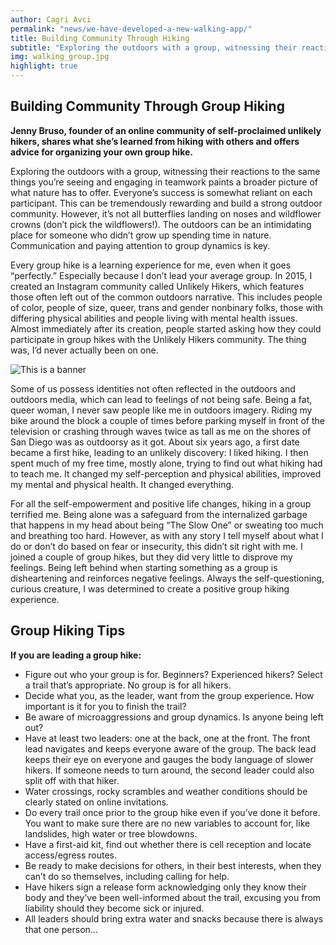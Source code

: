 ```yaml
---
author: Cagri Avci
permalink: "news/we-have-developed-a-new-walking-app/"
title: Building Community Through Hiking
subtitle: "Exploring the outdoors with a group, witnessing their reactions to the same things you’re seeing..."
img: walking_group.jpg
highlight: true
---
```


## Building Community Through Group Hiking

**Jenny Bruso, founder of an online community of self-proclaimed unlikely hikers, shares what she’s learned from hiking with others and offers advice for organizing your own group hike.**

Exploring the outdoors with a group, witnessing their reactions to the same things you’re seeing and engaging in teamwork paints a broader picture of what nature has to offer. Everyone’s success is somewhat reliant on each participant. This can be tremendously rewarding and build a strong outdoor community. However, it’s not all butterflies landing on noses and wildflower crowns (don’t pick the wildflowers!). The outdoors can be an intimidating place for someone who didn’t grow up spending time in nature. Communication and paying attention to group dynamics is key.

Every group hike is a learning experience for me, even when it goes “perfectly.” Especially because I don’t lead your average group. In 2015, I created an Instagram community called Unlikely Hikers, which features those often left out of the common outdoors narrative. This includes people of color, people of size, queer, trans and gender nonbinary folks, those with differing physical abilities and people living with mental health issues. Almost immediately after its creation, people started asking how they could participate in group hikes with the Unlikely Hikers community. The thing was, I’d never actually been on one.

![This is a banner](/assets/img/walking_group.jpg)

Some of us possess identities not often reflected in the outdoors and outdoors media, which can lead to feelings of not being safe. Being a fat, queer woman, I never saw people like me in outdoors imagery. Riding my bike around the block a couple of times before parking myself in front of the television or crashing through waves twice as tall as me on the shores of San Diego was as outdoorsy as it got. About six years ago, a first date became a first hike, leading to an unlikely discovery: I liked hiking. I then spent much of my free time, mostly alone, trying to find out what hiking had to teach me. It changed my self-perception and physical abilities, improved my mental and physical health. It changed everything.

For all the self-empowerment and positive life changes, hiking in a group terrified me. Being alone was a safeguard from the internalized garbage that happens in my head about being “The Slow One” or sweating too much and breathing too hard. However, as with any story I tell myself about what I do or don’t do based on fear or insecurity, this didn’t sit right with me. I joined a couple of group hikes, but they did very little to disprove my feelings. Being left behind when starting something as a group is disheartening and reinforces negative feelings. Always the self-questioning, curious creature, I was determined to create a positive group hiking experience.

## Group Hiking Tips

**If you are leading a group hike:**

- Figure out who your group is for. Beginners? Experienced hikers? Select a trail that’s appropriate. No group is for all hikers.
- Decide what you, as the leader, want from the group experience. How important is it for you to finish the trail?
- Be aware of microaggressions and group dynamics. Is anyone being left out?
- Have at least two leaders: one at the back, one at the front. The front lead navigates and keeps everyone aware of the group. The back lead keeps their eye on everyone and gauges the body language of slower hikers. If someone needs to turn around, the second leader could also split off with that hiker.
- Water crossings, rocky scrambles and weather conditions should be clearly stated on online invitations.
- Do every trail once prior to the group hike even if you’ve done it before. You want to make sure there are no new variables to account for, like landslides, high water or tree blowdowns.
- Have a first-aid kit, find out whether there is cell reception and locate access/egress routes.
- Be ready to make decisions for others, in their best interests, when they can’t do so themselves, including calling for help.
- Have hikers sign a release form acknowledging only they know their body and they’ve been well-informed about the trail, excusing you from liability should they become sick or injured.
- All leaders should bring extra water and snacks because there is always that one person…
